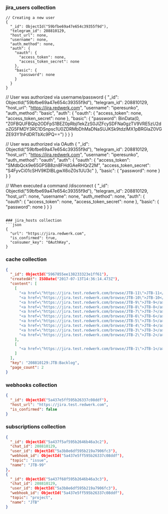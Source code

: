 ### jira_users collection
```text
// Creating a new user
{
  "_id": ObjectId("59bfbe69a47e654c39355f9d"),
  "telegram_id": 208810129,
  "host_url": none,
  "username": none,
  "auth_method": none,
  "auth": {
    "oauth": {
      "access_token": none,
      "access_token_secret": none
    },
    "basic": {
      "password": none
    }
  }
}
```
// User was authorized via username/password
{
  "_id": ObjectId("59bfbe69a47e654c39355f9d"),
  "telegram_id": 208810129,
  "host_url": "https://jira.redwerk.com",
  "username": "iperesunko",
  "auth_method": "basic",
  "auth": {
    "oauth": {
      "access_token": none,
      "access_token_secret": none
    },
    "basic": {
      "password": BinData(0,
      "Z0FBQUFBQlp2ODFpS1BEZ0pRbjl1ekZzS0JlZFcySDFNa0gzTV9VRE5zU2doZG5FMDY3RC1DSnpsc1U0ZDRMbDhMaDNaSUJKSk9tdzlMX1pBRGlaZ0VGZE93Y1hFdDRTbXc9PQ==")
    }
  }
}

// User was authorized via OAuth
{
  "_id": ObjectId("59bfbe69a47e654c39355f9d"),
  "telegram_id": 208810129,
  "host_url": "https://jira.redwerk.com",
  "username": "iperesunko",
  "auth_method": "oauth",
  "auth": {
    "oauth": {
      "access_token": "SMdbQck9e65GPSB8zn8FHdGAeRHQrZ2M",
      "access_token_secret": "S4FyvCi01cSHV9KDlBLgwX6oZ0s1UU3c"
    },
    "basic": {
      "password": none
    }
  }
}

// When executed a command /disconnect
{
  "_id": ObjectId("59bfbe69a47e654c39355f9d"),
  "telegram_id": 208810129,
  "host_url": none,
  "username": none,
  "auth_method": none,
  "auth": {
    "oauth": {
      "access_token": none,
      "access_token_secret": none
    },
    "basic": {
      "password": none
    }
  }
}
```

### jira_hosts collection
```json
{
  "url": "https://jira.redwerk.com",
  "is_confirmed": true,
  "consumer_key": "OAuthKey",
}
```


### cache collection
```json
{
  "_id": ObjectId("5967855ee138233323e1ff61"),
  "createdAt": ISODate("2017-07-13T14:36:14.473Z"),
  "content": [
    [
      "<a href=\"https://jira.test.redwerk.com/browse/JTB-11\">JTB-11</a> Test 12",
      "<a href=\"https://jira.test.redwerk.com/browse/JTB-10\">JTB-10</a> Test 10",
      "<a href=\"https://jira.test.redwerk.com/browse/JTB-9\">JTB-9</a> Test 9",
      "<a href=\"https://jira.test.redwerk.com/browse/JTB-8\">JTB-8</a> Test 8",
      "<a href=\"https://jira.test.redwerk.com/browse/JTB-7\">JTB-7</a> Test 7",
      "<a href=\"https://jira.test.redwerk.com/browse/JTB-6\">JTB-6</a> Test 6",
      "<a href=\"https://jira.test.redwerk.com/browse/JTB-5\">JTB-5</a> Test 5",
      "<a href=\"https://jira.test.redwerk.com/browse/JTB-4\">JTB-4</a> Test 4",
      "<a href=\"https://jira.test.redwerk.com/browse/JTB-3\">JTB-3</a> Test 4",
      "<a href=\"https://jira.test.redwerk.com/browse/JTB-2\">JTB-2</a> Календарь листается только в пределах текущего года"
    ],
    [
      "<a href=\"https://jira.test.redwerk.com/browse/JTB-1\">JTB-1</a> Вывод данных в 3 сообщения"
    ]
  ],
  "key": "208810129:JTB:Backlog",
  "page_count": 2
}
```

### webhooks collection
```json
{
  "_id": ObjectId("5a437e5ff595b26337c08ddf"),
  "host_url": "https://jira.test.redwerk.com",
  "is_confirmed": false
}
```

### subscriptions collection
```json
{
  "_id": ObjectId("5a437f5af595b2646b46a3c2"),
  "chat_id": 208810129,
  "user_id": ObjectId("5a3b8e6df595b219a7906fc3"),
  "webhook_id": ObjectId("5a437e5ff595b26337c08ddf"),
  "topic": "issue",
  "name": "JTB-99"
},
{
  "_id": ObjectId("5a437f68f595b2646b46a3c3"),
  "chat_id": 208810129,
  "user_id": ObjectId("5a3b8e6df595b219a7906fc3"),
  "webhook_id": ObjectId("5a437e5ff595b26337c08ddf"),
  "topic": "project",
  "name": "JTB"
}
```
